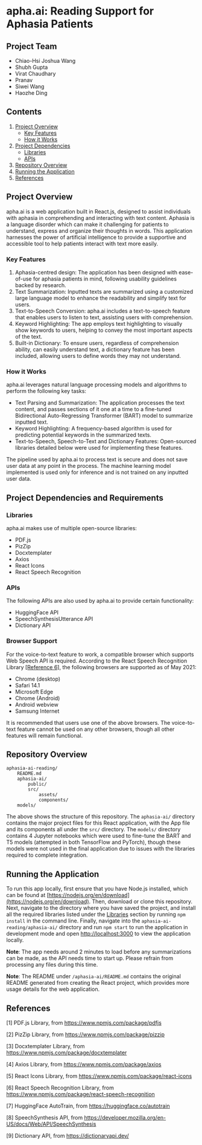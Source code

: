 # apha.ai: Reading Support for Aphasia Patients

## Project Team
- Chiao-Hsi Joshua Wang
- Shubh Gupta
- Virat Chaudhary
- Pranav
- Siwei Wang
- Haozhe Ding

## Contents
1. [Project Overview](#project-overview)
    - [Key Features](#key-features)
    - [How it Works](#how-it-works)
2. [Project Dependencies](#project-dependencies-and-requirements)
    - [Libraries](#libraries)
    - [APIs](#apis)
3. [Repository Overview](#repository-overview)
4. [Running the Application](#running-the-application)
5. [References](#references)

## Project Overview
apha.ai is a web application built in React.js, designed to assist individuals with aphasia in comprehending and interacting with text content. Aphasia is a language disorder which can make it challenging for patients to understand, express and organize their thoughts in words. This application harnesses the power of artificial intelligence to provide a supportive and accessible tool to help patients interact with text more easily.

### Key Features
1. Aphasia-centred design: The application has been designed with ease-of-use for aphasia patients in mind, following usability guidelines backed by research.
2. Text Summarization: Inputted texts are summarized using a customized large language model to enhance the readability and simplify text for users.
3. Text-to-Speech Conversion: apha.ai includes a text-to-speech feature that enables users to listen to text, assisting users with comprehension.
4. Keyword Highlighting: The app employs text highlighting to visually show keywords to users, helping to convey the most important aspects of the text.
5. Built-in Dictionary: To ensure users, regardless of comprehension ability, can easily understand text, a dictionary feature has been included, allowing users to define words they may not understand.

### How it Works
apha.ai leverages natural language processing models and algorithms to perform the following key tasks:
- Text Parsing and Summarization: The application processes the text content, and passes sections of it one at a time to a fine-tuned Bidirectional Auto-Regressing Transformer (BART) model to summarize inputted text.
- Keyword Highlighting: A frequency-based algorithm is used for predicting potential keywords in the summarized texts.
- Text-to-Speech, Speech-to-Text and Dictionary Features: Open-sourced libraries detailed below were used for implementing these features.

The pipeline used by apha.ai to process text is secure and does not save user data at any point in the process. The machine learning model implemented is used only for inference and is not trained on any inputted user data.

## Project Dependencies and Requirements
### Libraries
apha.ai makes use of multiple open-source libraries:
- PDF.js
- PizZip
- Docxtemplater
- Axios
- React Icons
- React Speech Recognition

### APIs
The following APIs are also used by apha.ai to provide certain functionality:
- HuggingFace API
- SpeechSynthesisUtterance API
- Dictionary API

### Browser Support
For the voice-to-text feature to work, a compatible browser which supports Web Speech API is required. According to the React Speech Recognition Library [[Reference 6]](#references), the following browsers are supported as of May 2021:
- Chrome (desktop)
- Safari 14.1
- Microsoft Edge
- Chrome (Android)
- Android webview
- Samsung Internet

It is recommended that users use one of the above browsers. The voice-to-text feature cannot be used on any other browsers, though all other features will remain functional.

## Repository Overview
```
aphasia-ai-reading/
    README.md
    aphasia-ai/
        public/
        src/
            assets/
            components/
    models/
```
The above shows the structure of this repository. The `aphasia-ai/` directory contains the major project files for this React application, with the App file and its components all under the `src/` directory. The `models/` directory contains 4 Jupyter notebooks which were used to fine-tune the BART and T5 models (attempted in both TensorFlow and PyTorch), though these models were not used in the final application due to issues with the libraries required to complete integration.

## Running the Application
To run this app locally, first ensure that you have Node.js installed, which can be found at [https://nodejs.org/en/download](https://nodejs.org/en/download). Then, download or clone this repository. Next, navigate to the directory where you have saved the project, and install all the required libraries listed under the [Libraries](#libraries) section by running `npm install` in the command line. Finally, navigate into the `aphasia-ai-reading/aphasia-ai/` directory and run `npm start` to run the application in development mode and open [http://localhost:3000](http://localhost:3000) to view the application locally.

**Note**: The app needs around 2 minutes to load before any summarizations can be made, as the API needs time to start up. Please refrain from processing any files during this time.

**Note**: The README under `/aphasia-ai/README.md` contains the original README generated from creating the React project, which provides more usage details for the web application.

## References
[1] PDF.js Library, from https://www.npmjs.com/package/pdfjs

[2] PizZip Library, from https://www.npmjs.com/package/pizzip

[3] Docxtemplater Library, from https://www.npmjs.com/package/docxtemplater

[4] Axios Library, from https://www.npmjs.com/package/axios

[5] React Icons Library, from https://www.npmjs.com/package/react-icons

[6] React Speech Recognition Library, from https://www.npmjs.com/package/react-speech-recognition

[7] HuggingFace AutoTrain, from https://huggingface.co/autotrain

[8] SpeechSynthesis API, from https://developer.mozilla.org/en-US/docs/Web/API/SpeechSynthesis

[9] Dictionary API, from https://dictionaryapi.dev/
